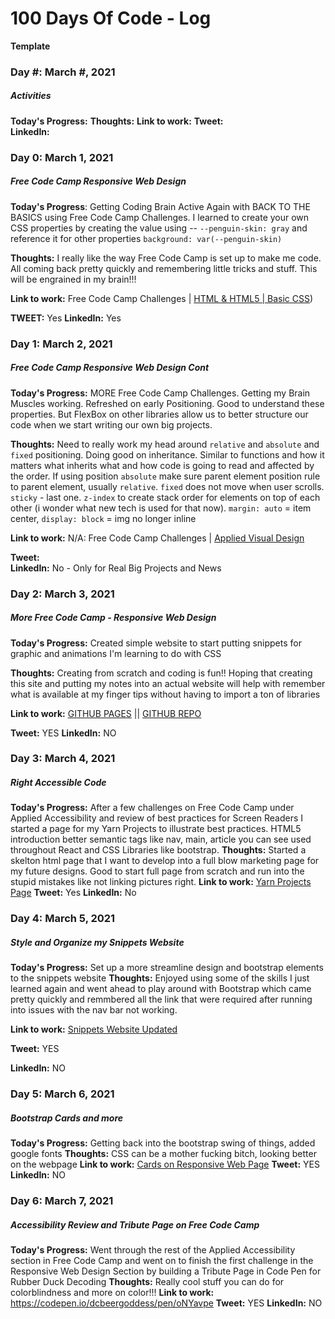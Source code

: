 # 100 Days Of Code - Log

**Template**
### Day #: March #, 2021
##### Activities

**Today's Progress:** 
**Thoughts:** 
**Link to work:** 
**Tweet:**  
**LinkedIn:** 

### Day 0: March 1, 2021
##### Free Code Camp Responsive Web Design

**Today's Progress**: Getting Coding Brain Active Again with BACK TO THE BASICS using Free Code Camp Challenges. I learned to create your own CSS properties by creating the value using -- `--penguin-skin: gray` and reference it for other properties `background: var(--penguin-skin)`

**Thoughts:** I really like the way Free Code Camp is set up to make me code. All coming back pretty quickly and remembering little tricks and stuff. This will be engrained in my brain!!!

**Link to work:** Free Code Camp Challenges | [HTML & HTML5 | Basic CSS](https://www.freecodecamp.org/learn/responsive-web-design/))

**TWEET:** Yes
**LinkedIn:** Yes

### Day 1: March 2, 2021
##### Free Code Camp Responsive Web Design Cont

**Today's Progress:** MORE Free Code Camp Challenges. Getting my Brain Muscles working. Refreshed on early Positioning. Good to understand these properties. But FlexBox on other libraries allow us to better structure our code when we start writing our own big projects. 

**Thoughts:** Need to really work my head around `relative` and `absolute` and `fixed` positioning. Doing good on inheritance. Similar to functions and how it matters what inherits what and how code is going to read and affected by the order. If using position `absolute` make sure parent element position rule to parent element, usually `relative`. `fixed` does not move when user scrolls. `sticky` - last one. `z-index` to create stack order for elements on top of each other (i wonder what new tech is used for that now). `margin: auto` = item center, `display: block` = img no longer inline

**Link to work:** N/A: Free Code Camp Challenges | [Applied Visual Design](https://www.freecodecamp.org/learn/responsive-web-design/)

**Tweet:**  
**LinkedIn:** No - Only for Real Big Projects and News

### Day 2: March 3, 2021
##### More Free Code Camp - Responsive Web Design

**Today's Progress:** Created simple website to start putting snippets for graphic and animations I'm learning to do with CSS

**Thoughts:** Creating from scratch and coding is fun!! Hoping that creating this site and putting my notes into an actual website will help with remember what is available at my finger tips without having to import a ton of libraries 

**Link to work:** [GITHUB PAGES](https://dcbeergoddess.github.io/free-code-camp-snippets/) || [GITHUB REPO](https://github.com/dcbeergoddess/free-code-camp-snippets)

**Tweet:** YES 
**LinkedIn:** NO

### Day 3: March 4, 2021
##### Right Accessible Code

**Today's Progress:** After a few challenges on Free Code Camp under Applied Accessibility and review of best practices for Screen Readers I started a page for my Yarn Projects to illustrate best practices. HTML5 introduction better semantic tags like nav, main, article you can see used throughout React and CSS Libraries like bootstrap. 
**Thoughts:** Started a skelton html page that I want to develop into a full blow marketing page for my future designs. Good to start full page from scratch and run into the stupid mistakes like not linking pictures right. 
**Link to work:** [Yarn Projects Page](https://dcbeergoddess.github.io/free-code-camp-snippets/pages/accessibility.html)
**Tweet:**  Yes
**LinkedIn:** No

### Day 4: March 5, 2021
##### Style and Organize my Snippets Website

**Today's Progress:** Set up a more streamline design and bootstrap elements to the snippets website
**Thoughts:** Enjoyed using some of the skills I just learned again and went ahead to play around with Bootstrap which came pretty quickly and remmbered all the link that were required after running into issues with the nav bar not working. 

**Link to work:** [Snippets Website Updated](https://dcbeergoddess.github.io/free-code-camp-snippets/)

**Tweet:**  YES

**LinkedIn:** NO

### Day 5: March 6, 2021
##### Bootstrap Cards and more

**Today's Progress:** Getting back into the bootstrap swing of things, added google fonts
**Thoughts:** CSS can be a mother fucking bitch, looking better on the webpage 
**Link to work:** [Cards on Responsive Web Page](file:///Users/dcbeergoddess/Documents/free-code-camp-snippets/pages/responsive-web-design.html)
**Tweet:** YES
**LinkedIn:** NO

### Day 6: March 7, 2021
##### Accessibility Review and Tribute Page on Free Code Camp

**Today's Progress:** Went through the rest of the Applied Accessibility section in Free Code Camp and went on to finish the first challenge in the Responsive Web Design Section by building a Tribute Page in Code Pen for Rubber Duck Decoding 
**Thoughts:** Really cool stuff you can do for colorblindness and more on color!!!
**Link to work:** https://codepen.io/dcbeergoddess/pen/oNYavpe
**Tweet:**  YES
**LinkedIn:** NO